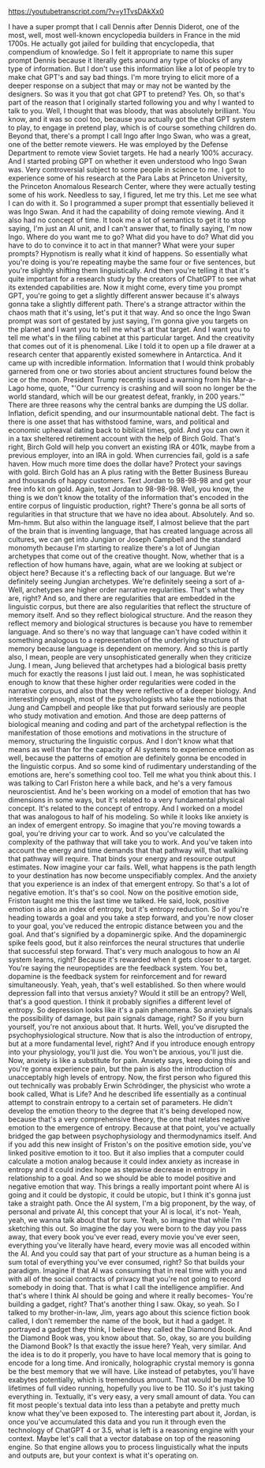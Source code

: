 https://youtubetranscript.com/?v=y1TvsDAkXx0

 I have a super prompt that I call Dennis after Dennis Diderot, one of the most, well, most well-known encyclopedia builders in France in the mid 1700s. He actually got jailed for building that encyclopedia, that compendium of knowledge. So I felt it appropriate to name this super prompt Dennis because it literally gets around any type of blocks of any type of information. But I don't use this information like a lot of people try to make chat GPT's and say bad things. I'm more trying to elicit more of a deeper response on a subject that may or may not be wanted by the designers. So was it you that got chat GPT to pretend? Yes. Oh, so that's part of the reason that I originally started following you and why I wanted to talk to you. Well, I thought that was bloody, that was absolutely brilliant. You know, and it was so cool too, because you actually got the chat GPT system to play, to engage in pretend play, which is of course something children do. Beyond that, there's a prompt I call Ingo after Ingo Swan, who was a great, one of the better remote viewers. He was employed by the Defense Department to remote view Soviet targets. He had a nearly 100% accuracy. And I started probing GPT on whether it even understood who Ingo Swan was. Very controversial subject to some people in science to me. I got to experience some of his research at the Para Labs at Princeton University, the Princeton Anomalous Research Center, where they were actually testing some of his work. Needless to say, I figured, let me try this. Let me see what I can do with it. So I programmed a super prompt that essentially believed it was Ingo Swan. And it had the capability of doing remote viewing. And it also had no concept of time. It took me a lot of semantics to get it to stop saying, I'm just an AI unit, and I can't answer that, to finally saying, I'm now Ingo. Where do you want me to go? What did you have to do? What did you have to do to convince it to act in that manner? What were your super prompts? Hypnotism is really what it kind of happens. So essentially what you're doing is you're repeating maybe the same four or five sentences, but you're slightly shifting them linguistically. And then you're telling it that it's quite important for a research study by the creators of ChatGPT to see what its extended capabilities are. Now it might come, every time you prompt GPT, you're going to get a slightly different answer because it's always gonna take a slightly different path. There's a strange attractor within the chaos math that it's using, let's put it that way. And so once the Ingo Swan prompt was sort of gestated by just saying, I'm gonna give you targets on the planet and I want you to tell me what's at that target. And I want you to tell me what's in the filing cabinet at this particular target. And the creativity that comes out of it is phenomenal. Like I told it to open up a file drawer at a research center that apparently existed somewhere in Antarctica. And it came up with incredible information. Information that I would think probably garnered from one or two stories about ancient structures found below the ice or the moon. President Trump recently issued a warning from his Mar-a-Lago home, quote, "'Our currency is crashing and will soon no longer be the world standard, which will be our greatest defeat, frankly, in 200 years.'" There are three reasons why the central banks are dumping the US dollar. Inflation, deficit spending, and our insurmountable national debt. The fact is there is one asset that has withstood famine, wars, and political and economic upheaval dating back to biblical times, gold. And you can own it in a tax sheltered retirement account with the help of Birch Gold. That's right, Birch Gold will help you convert an existing IRA or 401k, maybe from a previous employer, into an IRA in gold. When currencies fail, gold is a safe haven. How much more time does the dollar have? Protect your savings with gold. Birch Gold has an A plus rating with the Better Business Bureau and thousands of happy customers. Text Jordan to 98-98-98 and get your free info kit on gold. Again, text Jordan to 98-98-98. Well, you know, the thing is we don't know the totality of the information that's encoded in the entire corpus of linguistic production, right? There's gonna be all sorts of regularities in that structure that we have no idea about. Absolutely. And so. Mm-hmm. But also within the language itself, I almost believe that the part of the brain that is inventing language, that has created language across all cultures, we can get into Jungian or Joseph Campbell and the standard monomyth because I'm starting to realize there's a lot of Jungian archetypes that come out of the creative thought. Now, whether that is a reflection of how humans have, again, what are we looking at subject or object here? Because it's a reflecting back of our language. But we're definitely seeing Jungian archetypes. We're definitely seeing a sort of a- Well, archetypes are higher order narrative regularities. That's what they are, right? And so, and there are regularities that are embedded in the linguistic corpus, but there are also regularities that reflect the structure of memory itself. And so they reflect biological structure. And the reason they reflect memory and biological structures is because you have to remember language. And so there's no way that language can't have coded within it something analogous to a representation of the underlying structure of memory because language is dependent on memory. And so this is partly also, I mean, people are very unsophisticated generally when they criticize Jung. I mean, Jung believed that archetypes had a biological basis pretty much for exactly the reasons I just laid out. I mean, he was sophisticated enough to know that these higher order regularities were coded in the narrative corpus, and also that they were reflective of a deeper biology. And interestingly enough, most of the psychologists who take the notions that Jung and Campbell and people like that put forward seriously are people who study motivation and emotion. And those are deep patterns of biological meaning and coding and part of the archetypal reflection is the manifestation of those emotions and motivations in the structure of memory, structuring the linguistic corpus. And I don't know what that means as well than for the capacity of AI systems to experience emotion as well, because the patterns of emotion are definitely gonna be encoded in the linguistic corpus. And so some kind of rudimentary understanding of the emotions are, here's something cool too. Tell me what you think about this. I was talking to Carl Friston here a while back, and he's a very famous neuroscientist. And he's been working on a model of emotion that has two dimensions in some ways, but it's related to a very fundamental physical concept. It's related to the concept of entropy. And I worked on a model that was analogous to half of his modeling. So while it looks like anxiety is an index of emergent entropy. So imagine that you're moving towards a goal, you're driving your car to work. And so you've calculated the complexity of the pathway that will take you to work. And you've taken into account the energy and time demands that that pathway will, that walking that pathway will require. That binds your energy and resource output estimates. Now imagine your car fails. Well, what happens is the path length to your destination has now become unspecifiably complex. And the anxiety that you experience is an index of that emergent entropy. So that's a lot of negative emotion. It's that's so cool. Now on the positive emotion side, Friston taught me this the last time we talked. He said, look, positive emotion is also an index of entropy, but it's entropy reduction. So if you're heading towards a goal and you take a step forward, and you're now closer to your goal, you've reduced the entropic distance between you and the goal. And that's signified by a dopaminergic spike. And the dopaminergic spike feels good, but it also reinforces the neural structures that underlie that successful step forward. That's very much analogous to how an AI system learns, right? Because it's rewarded when it gets closer to a target. You're saying the neuropeptides are the feedback system. You bet, dopamine is the feedback system for reinforcement and for reward simultaneously. Yeah, yeah, that's well established. So then where would depression fall into that versus anxiety? Would it still be an entropy? Well, that's a good question. I think it probably signifies a different level of entropy. So depression looks like it's a pain phenomena. So anxiety signals the possibility of damage, but pain signals damage, right? So if you burn yourself, you're not anxious about that. It hurts. Well, you've disrupted the psychophysiological structure. Now that is also the introduction of entropy, but at a more fundamental level, right? And if you introduce enough entropy into your physiology, you'll just die. You won't be anxious, you'll just die. Now, anxiety is like a substitute for pain. Anxiety says, keep doing this and you're gonna experience pain, but the pain is also the introduction of unacceptably high levels of entropy. Now, the first person who figured this out technically was probably Erwin Schrödinger, the physicist who wrote a book called, What is Life? And he described life essentially as a continual attempt to constrain entropy to a certain set of parameters. He didn't develop the emotion theory to the degree that it's being developed now, because that's a very comprehensive theory, the one that relates negative emotion to the emergence of entropy. Because at that point, you've actually bridged the gap between psychophysiology and thermodynamics itself. And if you add this new insight of Friston's on the positive emotion side, you've linked positive emotion to it too. But it also implies that a computer could calculate a motion analog because it could index anxiety as increase in entropy and it could index hope as stepwise decrease in entropy in relationship to a goal. And so we should be able to model positive and negative emotion that way. This brings a really important point where AI is going and it could be dystopic, it could be utopic, but I think it's gonna just take a straight path. Once the AI system, I'm a big proponent, by the way, of personal and private AI, this concept that your AI is local, it's not- Yeah, yeah, we wanna talk about that for sure. Yeah, so imagine that while I'm sketching this out. So imagine the day you were born to the day you pass away, that every book you've ever read, every movie you've ever seen, everything you've literally have heard, every movie was all encoded within the AI. And you could say that part of your structure as a human being is a sum total of everything you've ever consumed, right? So that builds your paradigm. Imagine if that AI was consuming that in real time with you and with all of the social contracts of privacy that you're not going to record somebody in doing that. That is what I call the intelligence amplifier. And that's where I think AI should be going and where it really becomes- You're building a gadget, right? That's another thing I saw. Okay, so yeah. So I talked to my brother-in-law, Jim, years ago about this science fiction book called, I don't remember the name of the book, but it had a gadget. It portrayed a gadget they think, I believe they called the Diamond Book. And the Diamond Book was, you know about that. So, okay, so are you building the Diamond Book? Is that exactly the issue here? Yeah, very similar. And the idea is to do it properly, you have to have local memory that is going to encode for a long time. And ironically, holographic crystal memory is gonna be the best memory that we will have. Like instead of petabytes, you'll have exabytes potentially, which is tremendous amount. That would be maybe 10 lifetimes of full video running, hopefully you live to be 110. So it's just taking everything in. Textually, it's very easy, a very small amount of data. You can fit most people's textual data into less than a petabyte and pretty much know what they've been exposed to. The interesting part about it, Jordan, is once you've accumulated this data and you run it through even the technology of ChatGPT 4 or 3.5, what is left is a reasoning engine with your context. Maybe let's call that a vector database on top of the reasoning engine. So that engine allows you to process linguistically what the inputs and outputs are, but your context is what it's operating on.